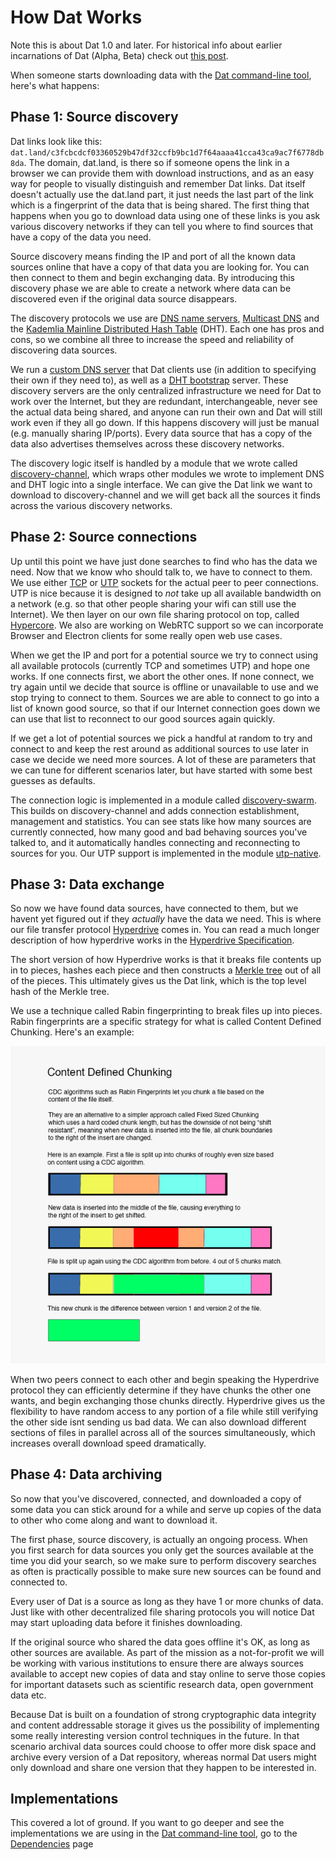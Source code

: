 # How Dat Works

Note this is about Dat 1.0 and later. For historical info about earlier incarnations of Dat (Alpha, Beta) check out [this post](http://dat-data.com/blog/2016-01-19-brief-history-of-dat).

When someone starts downloading data with the [Dat command-line tool](https://github.com/maxogden/dat), here's what happens:

## Phase 1: Source discovery

Dat links look like this: `dat.land/c3fcbcdcf03360529b47df32ccfb9bc1d7f64aaaa41cca43ca9ac7f6778db8da`. The domain, dat.land, is there so if someone opens the link in a browser we can provide them with download instructions, and as an easy way for people to visually distinguish and remember Dat links. Dat itself doesn't actually use the dat.land part, it just needs the last part of the link which is a fingerprint of the data that is being shared. The first thing that happens when you go to download data using one of these links is you ask various discovery networks if they can tell you where to find sources that have a copy of the data you need.

Source discovery means finding the IP and port of all the known data sources online that have a copy of that data you are looking for. You can then connect to them and begin exchanging data. By introducing this discovery phase we are able to create a network where data can be discovered even if the original data source disappears.

The discovery protocols we use are [DNS name servers](https://en.wikipedia.org/wiki/Name_server), [Multicast DNS](https://en.wikipedia.org/wiki/Multicast_DNS) and the [Kademlia Mainline Distributed Hash Table](https://en.wikipedia.org/wiki/Mainline_DHT) (DHT). Each one has pros and cons, so we combine all three to increase the speed and reliability of discovering data sources.

We run a [custom DNS server](https://www.npmjs.com/package/dns-discovery) that Dat clients use (in addition to specifying their own if they need to), as well as a [DHT bootstrap](https://github.com/bittorrent/bootstrap-dht) server. These discovery servers are the only centralized infrastructure we need for Dat to work over the Internet, but they are redundant, interchangeable, never see the actual data being shared, and anyone can run their own and Dat will still work even if they all go down. If this happens discovery will just be manual (e.g. manually sharing IP/ports). Every data source that has a copy of the data also advertises themselves across these discovery networks.

The discovery logic itself is handled by a module that we wrote called [discovery-channel](http://npmjs.org/discovery-channel), which wraps other modules we wrote to implement DNS and DHT logic into a single interface. We can give the Dat link we want to download to discovery-channel and we will get back all the sources it finds across the various discovery networks.

## Phase 2: Source connections

Up until this point we have just done searches to find who has the data we need. Now that we know who should talk to, we have to connect to them. We use either [TCP](https://en.wikipedia.org/wiki/Transmission_Control_Protocol) or [UTP](https://en.wikipedia.org/wiki/Micro_Transport_Protocol) sockets for the actual peer to peer connections. UTP is nice because it is designed to *not* take up all available bandwidth on a network (e.g. so that other people sharing your wifi can still use the Internet). We then layer on our own file sharing protocol on top, called [Hypercore](https://github.com/mafintosh/hypercore). We also are working on WebRTC support so we can incorporate Browser and Electron clients for some really open web use cases.

When we get the IP and port for a potential source we try to connect using all available protocols (currently TCP and sometimes UTP) and hope one works. If one connects first, we abort the other ones. If none connect, we try again until we decide that source is offline or unavailable to use and we stop trying to connect to them. Sources we are able to connect to go into a list of known good source, so that if our Internet connection goes down we can use that list to reconnect to our good sources again quickly.

If we get a lot of potential sources we pick a handful at random to try and connect to and keep the rest around as additional sources to use later in case we decide we need more sources. A lot of these are parameters that we can tune for different scenarios later, but have started with some best guesses as defaults.

The connection logic is implemented in a module called [discovery-swarm](https://www.npmjs.com/package/discovery-swarm). This builds on discovery-channel and adds connection establishment, management and statistics. You can see stats like how many sources are currently connected, how many good and bad behaving sources you've talked to, and it automatically handles connecting and reconnecting to sources for you. Our UTP support is implemented in the module [utp-native](https://www.npmjs.com/package/utp-native).

## Phase 3: Data exchange

So now we have found data sources, have connected to them, but we havent yet figured out if they *actually* have the data we need. This is where our file transfer protocol [Hyperdrive](https://www.npmjs.com/package/hyperdrive) comes in. You can read a much longer description of how hyperdrive works in the [Hyperdrive Specification](hyperdrive.md).

The short version of how Hyperdrive works is that it breaks file contents up in to pieces, hashes each piece and then constructs a [Merkle tree](https://en.wikipedia.org/wiki/Merkle_tree) out of all of the pieces. This ultimately gives us the Dat link, which is the top level hash of the Merkle tree.

We use a technique called Rabin fingerprinting to break files up into pieces. Rabin fingerprints are a specific strategy for what is called Content Defined Chunking. Here's an example:

![cdc diagram](meta/cdc.png)

When two peers connect to each other and begin speaking the Hyperdrive protocol they can efficiently determine if they have chunks the other one wants, and begin exchanging those chunks directly. Hyperdrive gives us the flexibility to have random access to any portion of a file while still verifying the other side isnt sending us bad data. We can also download different sections of files in parallel across all of the sources simultaneously, which increases overall download speed dramatically.

## Phase 4: Data archiving

So now that you've discovered, connected, and downloaded a copy of some data you can stick around for a while and serve up copies of the data to other who come along and want to download it.

The first phase, source discovery, is actually an ongoing process. When you first search for data sources you only get the sources available at the time you did your search, so we make sure to perform discovery searches as often is practically possible to make sure new sources can be found and connected to.

Every user of Dat is a source as long as they have 1 or more chunks of data. Just like with other decentralized file sharing protocols you will notice Dat may start uploading data before it finishes downloading.

If the original source who shared the data goes offline it's OK, as long as other sources are available. As part of the mission as a not-for-profit we will be working with various institutions to ensure there are always sources available to accept new copies of data and stay online to serve those copies for important datasets such as scientific research data, open government data etc.

Because Dat is built on a foundation of strong cryptographic data integrity and content addressable storage it gives us the possibility of implementing some really interesting version control techniques in the future. In that scenario archival data sources could choose to offer more disk space and archive every version of a Dat repository, whereas normal Dat users might only download and share one version that they happen to be interested in.

## Implementations

This covered a lot of ground. If you want to go deeper and see the implementations we are using in the [Dat command-line tool](https://github.com/maxogden/dat), go to the [Dependencies](ecosystem.md) page
